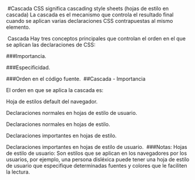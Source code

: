 ​
#Cascada
CSS significa cascading style sheets (hojas de estilo en cascada)
La cascada es el mecanismo que controla el resultado final cuando se aplican varias declaraciones CSS contrapuestas al mismo elemento.

​
Cascada
Hay tres conceptos principales que controlan el orden en el que se aplican las declaraciones de CSS:

###Importancia.

###Especificidad.

###Orden en el código fuente.
​
##Cascada - Importancia

El orden en que se aplica la cascada es:

Hoja de estilos default del navegador.

Declaraciones normales en hojas de estilo de usuario.

Declaraciones normales en hojas de estilo.

Declaraciones importantes en hojas de estilo.

Declaraciones importantes en hojas de estilo de usuario.
​
###Notas:
Hojas de estilo de usuario: Son estilos que se aplican en los navegadores por los usuarios, por ejemplo, una persona disléxica puede tener una hoja de estilo de usuario que especifique determinadas fuentes y colores que le faciliten la lectura.
​
​
​

​
